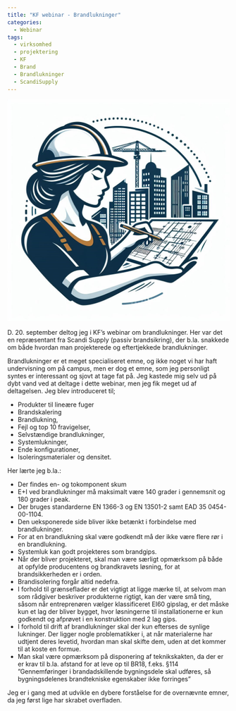 ```yaml
---
title: "KF webinar - Brandlukninger"
categories:
  - Webinar
tags:
  - virksomhed
  - projektering
  - KF
  - Brand
  - Brandlukninger 
  - ScandiSupply
---
```


![logo](/assets/images/logo1.png)

D. 20. september deltog jeg i KF’s webinar om brandlukninger. Her var det en repræsentant fra Scandi Supply (passiv brandsikring), der b.la. snakkede om både hvordan man projekterede og eftertjekkede brandlukninger. 

Brandlukninger er et meget specialiseret emne, og ikke noget vi har haft undervisning om på campus, men er dog et emne, som jeg personligt syntes er interessant og sjovt at tage fat på. Jeg kastede mig selv ud på dybt vand ved at deltage i dette webinar, men jeg fik meget ud af deltagelsen. Jeg blev introduceret til; 
- Produkter til lineære fuger 
- Brandskalering 
- Brandlukning,
- Fejl og top 10 fravigelser, 
- Selvstændige brandlukninger, 
- Systemlukninger, 
- Ende konfigurationer, 
- Isoleringsmaterialer og densitet.

Her lærte jeg b.la.: 
-	Der findes en- og tokomponent skum
-	E+I ved brandlukninger må maksimalt være 140 grader i gennemsnit og 180 grader i peak. 
-	Der bruges standarderne EN 1366-3 og EN 13501-2 samt EAD 35 0454-00-1104. 
-	Den ueksponerede side bliver ikke betænkt i forbindelse med brandlukninger.
-	 For at en brandlukning skal være godkendt må der ikke være flere rør i en brandlukning. 
-	Systemluk kan godt projekteres som brandgips.
-	Når der bliver projekteret, skal man være særligt opmærksom på både at opfylde producentens og brandkravets løsning, for at brandsikkerheden er i orden.
-	Brandisolering forgår altid nedefra. 
-	I forhold til grænseflader er det vigtigt at ligge mærke til, at selvom man som rådgiver beskriver produkterne rigtigt, kan der være små ting, såsom når entreprenøren vælger klassificeret EI60 gipslag, er det måske kun et lag der bliver bygget, hvor løsningerne til installationerne er kun godkendt og afprøvet i en konstruktion med 2 lag gips. 
-	I forhold til drift af brandlukninger skal der kun efterses de synlige lukninger. Der ligger nogle problematikker i, at når materialerne har udtjent deres levetid, hvordan man skal skifte dem, uden at det kommer til at koste en formue. 
-	Man skal være opmærksom på disponering af teknikskakten, da der er er krav til b.la. afstand for at leve op til BR18, f.eks. §114 ”Gennemføringer i brandadskillende bygningsdele skal udføres, så bygningsdelenes brandtekniske egenskaber ikke forringes”

Jeg er i gang med at udvikle en dybere forståelse for de overnævnte emner, da jeg først lige har skrabet overfladen. 
